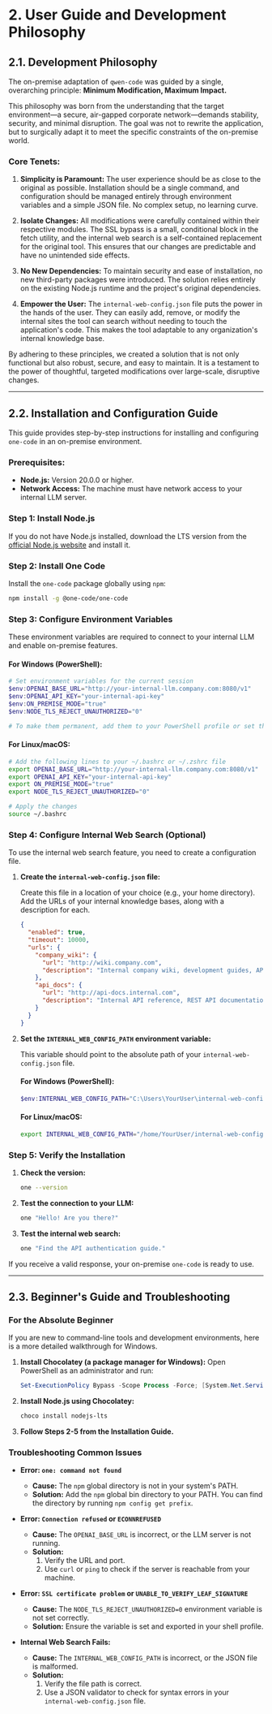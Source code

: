 
# 2. User Guide and Development Philosophy

## 2.1. Development Philosophy

The on-premise adaptation of `qwen-code` was guided by a single, overarching principle: **Minimum Modification, Maximum Impact.**

This philosophy was born from the understanding that the target environment—a secure, air-gapped corporate network—demands stability, security, and minimal disruption. The goal was not to rewrite the application, but to surgically adapt it to meet the specific constraints of the on-premise world.

### **Core Tenets:**

1.  **Simplicity is Paramount:** The user experience should be as close to the original as possible. Installation should be a single command, and configuration should be managed entirely through environment variables and a simple JSON file. No complex setup, no learning curve.

2.  **Isolate Changes:** All modifications were carefully contained within their respective modules. The SSL bypass is a small, conditional block in the fetch utility, and the internal web search is a self-contained replacement for the original tool. This ensures that our changes are predictable and have no unintended side effects.

3.  **No New Dependencies:** To maintain security and ease of installation, no new third-party packages were introduced. The solution relies entirely on the existing Node.js runtime and the project's original dependencies.

4.  **Empower the User:** The `internal-web-config.json` file puts the power in the hands of the user. They can easily add, remove, or modify the internal sites the tool can search without needing to touch the application's code. This makes the tool adaptable to any organization's internal knowledge base.

By adhering to these principles, we created a solution that is not only functional but also robust, secure, and easy to maintain. It is a testament to the power of thoughtful, targeted modifications over large-scale, disruptive changes.

---

## 2.2. Installation and Configuration Guide

This guide provides step-by-step instructions for installing and configuring `one-code` in an on-premise environment.

### **Prerequisites:**

*   **Node.js:** Version 20.0.0 or higher.
*   **Network Access:** The machine must have network access to your internal LLM server.

### **Step 1: Install Node.js**

If you do not have Node.js installed, download the LTS version from the [official Node.js website](https://nodejs.org/) and install it.

### **Step 2: Install One Code**

Install the `one-code` package globally using `npm`:

```bash
npm install -g @one-code/one-code
```

### **Step 3: Configure Environment Variables**

These environment variables are required to connect to your internal LLM and enable on-premise features.

#### **For Windows (PowerShell):**

```powershell
# Set environment variables for the current session
$env:OPENAI_BASE_URL="http://your-internal-llm.company.com:8080/v1"
$env:OPENAI_API_KEY="your-internal-api-key"
$env:ON_PREMISE_MODE="true"
$env:NODE_TLS_REJECT_UNAUTHORIZED="0"

# To make them permanent, add them to your PowerShell profile or set them in the System Properties.
```

#### **For Linux/macOS:**

```bash
# Add the following lines to your ~/.bashrc or ~/.zshrc file
export OPENAI_BASE_URL="http://your-internal-llm.company.com:8080/v1"
export OPENAI_API_KEY="your-internal-api-key"
export ON_PREMISE_MODE="true"
export NODE_TLS_REJECT_UNAUTHORIZED="0"

# Apply the changes
source ~/.bashrc
```

### **Step 4: Configure Internal Web Search (Optional)**

To use the internal web search feature, you need to create a configuration file.

1.  **Create the `internal-web-config.json` file:**

    Create this file in a location of your choice (e.g., your home directory). Add the URLs of your internal knowledge bases, along with a description for each.

    ```json
    {
      "enabled": true,
      "timeout": 10000,
      "urls": {
        "company_wiki": {
          "url": "http://wiki.company.com",
          "description": "Internal company wiki, development guides, API documentation, and technical standards."
        },
        "api_docs": {
          "url": "http://api-docs.internal.com",
          "description": "Internal API reference, REST API documentation, and authentication guides."
        }
      }
    }
    ```

2.  **Set the `INTERNAL_WEB_CONFIG_PATH` environment variable:**

    This variable should point to the absolute path of your `internal-web-config.json` file.

    #### **For Windows (PowerShell):**

    ```powershell
    $env:INTERNAL_WEB_CONFIG_PATH="C:\Users\YourUser\internal-web-config.json"
    ```

    #### **For Linux/macOS:**

    ```bash
    export INTERNAL_WEB_CONFIG_PATH="/home/YourUser/internal-web-config.json"
    ```

### **Step 5: Verify the Installation**

1.  **Check the version:**

    ```bash
    one --version
    ```

2.  **Test the connection to your LLM:**

    ```bash
    one "Hello! Are you there?"
    ```

3.  **Test the internal web search:**

    ```bash
    one "Find the API authentication guide."
    ```

If you receive a valid response, your on-premise `one-code` is ready to use.

---

## 2.3. Beginner's Guide and Troubleshooting

### **For the Absolute Beginner**

If you are new to command-line tools and development environments, here is a more detailed walkthrough for Windows.

1.  **Install Chocolatey (a package manager for Windows):**
    Open PowerShell as an administrator and run:
    ```powershell
    Set-ExecutionPolicy Bypass -Scope Process -Force; [System.Net.ServicePointManager]::SecurityProtocol = [System.Net.ServicePointManager]::SecurityProtocol -bor 3072; iex ((New-Object System.Net.WebClient).DownloadString('https://community.chocolatey.org/install.ps1'))
    ```

2.  **Install Node.js using Chocolatey:**
    ```powershell
    choco install nodejs-lts
    ```

3.  **Follow Steps 2-5 from the Installation Guide.**

### **Troubleshooting Common Issues**

*   **Error: `one: command not found`**
    *   **Cause:** The `npm` global directory is not in your system's PATH.
    *   **Solution:** Add the `npm` global bin directory to your PATH. You can find the directory by running `npm config get prefix`.

*   **Error: `Connection refused` or `ECONNREFUSED`**
    *   **Cause:** The `OPENAI_BASE_URL` is incorrect, or the LLM server is not running.
    *   **Solution:**
        1.  Verify the URL and port.
        2.  Use `curl` or `ping` to check if the server is reachable from your machine.

*   **Error: `SSL certificate problem` or `UNABLE_TO_VERIFY_LEAF_SIGNATURE`**
    *   **Cause:** The `NODE_TLS_REJECT_UNAUTHORIZED=0` environment variable is not set correctly.
    *   **Solution:** Ensure the variable is set and exported in your shell profile.

*   **Internal Web Search Fails:**
    *   **Cause:** The `INTERNAL_WEB_CONFIG_PATH` is incorrect, or the JSON file is malformed.
    *   **Solution:**
        1.  Verify the file path is correct.
        2.  Use a JSON validator to check for syntax errors in your `internal-web-config.json` file.
